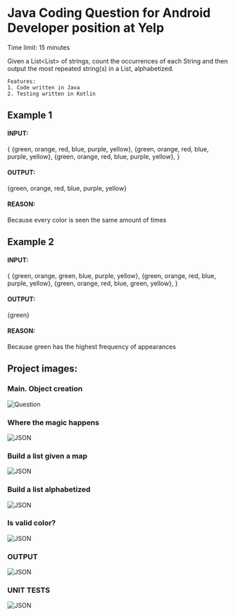 # Java Coding Question for Android Developer position at Yelp

Time limit: 15 minutes

Given a List<List<String>> of strings, count the occurrences of each String and then output the most repeated string(s) in a List<String>, alphabetized.
    
    Features:
    1. Code written in Java
    2. Testing written in Kotlin

## Example 1

#### INPUT:
{
    {green, orange, red, blue, purple, yellow},
    {green, orange, red, blue, purple, yellow},
    {green, orange, red, blue, purple, yellow},
}
#### OUTPUT:
{green, orange, red, blue, purple, yellow}

#### REASON:
Because every color is seen the same amount of times

## Example 2

#### INPUT:
{
    {green, orange, green, blue, purple, yellow},
    {green, orange, red, blue, purple, yellow},
    {green, orange, red, blue, green, yellow},
}
#### OUTPUT:
{green}

#### REASON:
Because green has the highest frequency of appearances

## Project images:

### Main. Object creation
![Question](https://i.imgur.com/8X7OfDL.png)

### Where the magic happens
![JSON](https://i.imgur.com/YcSnqEN.png)

### Build a list given a map
![JSON](https://i.imgur.com/PTdQbRV.png)

### Build a list alphabetized
![JSON](https://i.imgur.com/IvoQjkX.png)

### Is valid color?
![JSON](https://i.imgur.com/cYJ1eqw.png)

### OUTPUT
![JSON](https://i.imgur.com/sGTrnv3.png)

### UNIT TESTS
![JSON](https://i.imgur.com/yDKJV7C.png)


